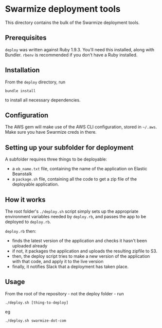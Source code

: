 # Swarmize deployment tools

This directory contains the bulk of the Swarmize deployment tools.

## Prerequisites

`deploy` was written against Ruby 1.9.3. You'll need this installed, along with Bundler. `rbenv` is recommended if you don't have a Ruby installed.

## Installation

From the `deploy` directory, run

	bundle install
	
to install all necessary dependencies.

## Configuration

The AWS gem will make use of the AWS CLI configuration, stored in `~/.aws`. Make sure you have Swarmize creds in there.

## Setting up your subfolder for deployment

A subfolder requires three things to be deployable:

* a `eb_name.txt` file, containing the name of the application on Elastic Beanstalk
* a `package.sh` file, containing all the code to get a zip file of the deployable application.

## How it works

The root folder's `./deploy.sh` script simply sets up the appropriate environment variables needed by `deploy.rb`, and passes the app to be deployed to `deploy.rb`.

`deploy.rb` then:

* finds the latest version of the application and checks it hasn't been uploaded already
* if not, it packages the application and uploads the resulting zipfile to S3.
* then, the deploy script tries to make a new version of the application with that code, and apply it to the live version
* finally, it notifies Slack that a deployment has taken place.

## Usage

From the root of the repository - not the deploy folder - run

	./deploy.sh [thing-to-deploy]
	
eg

	./deploy.sh swarmize-dot-com
